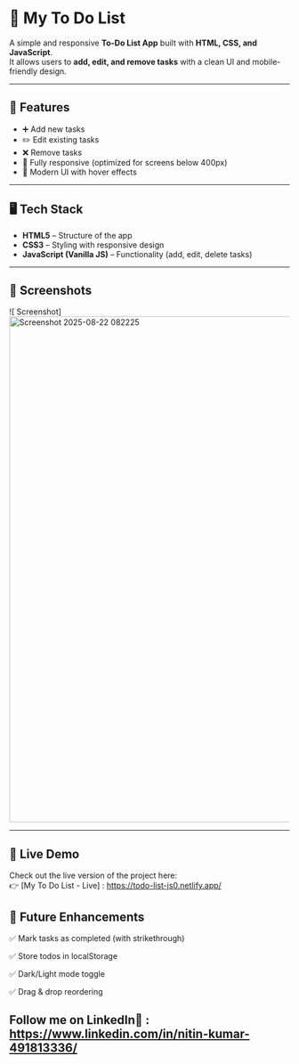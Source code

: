 # 📝 My To Do List

A simple and responsive **To-Do List App** built with **HTML, CSS, and JavaScript**.  
It allows users to **add, edit, and remove tasks** with a clean UI and mobile-friendly design.  

---

## 🚀 Features
- ➕ Add new tasks  
- ✏️ Edit existing tasks  
- ❌ Remove tasks  
- 📱 Fully responsive (optimized for screens below 400px)  
- 🎨 Modern UI with hover effects  

---

## 🖥️ Tech Stack
- **HTML5** – Structure of the app  
- **CSS3** – Styling with responsive design  
- **JavaScript (Vanilla JS)** – Functionality (add, edit, delete tasks)  

---

## 📸 Screenshots

![ Screenshot] <img width="1913" height="909" alt="Screenshot 2025-08-22 082225" src="https://github.com/user-attachments/assets/f71aa44c-20c3-442c-882b-75c11528226d" />

---

## 🔗 Live Demo
Check out the live version of the project here:  
👉 [My To Do List - Live] : https://todo-list-js0.netlify.app/

## 🔮 Future Enhancements

✅ Mark tasks as completed (with strikethrough)

✅ Store todos in localStorage

✅ Dark/Light mode toggle

✅ Drag & drop reordering

 ## Follow me on LinkedIn🚀 : https://www.linkedin.com/in/nitin-kumar-491813336/
